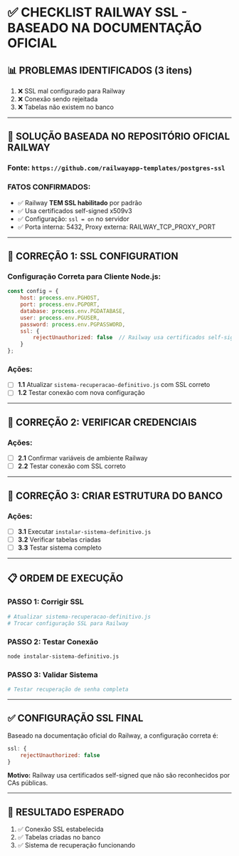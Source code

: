 # ✅ CHECKLIST RAILWAY SSL - BASEADO NA DOCUMENTAÇÃO OFICIAL

## 📊 **PROBLEMAS IDENTIFICADOS (3 itens)**
1. ❌ SSL mal configurado para Railway
2. ❌ Conexão sendo rejeitada  
3. ❌ Tabelas não existem no banco

---

## 🔧 **SOLUÇÃO BASEADA NO REPOSITÓRIO OFICIAL RAILWAY**

### **Fonte:** `https://github.com/railwayapp-templates/postgres-ssl`

### **FATOS CONFIRMADOS:**
- ✅ Railway **TEM SSL habilitado** por padrão
- ✅ Usa certificados self-signed x509v3 
- ✅ Configuração: `ssl = on` no servidor
- ✅ Porta interna: 5432, Proxy externa: RAILWAY_TCP_PROXY_PORT

---

## 🚀 **CORREÇÃO 1: SSL CONFIGURATION**

### **Configuração Correta para Cliente Node.js:**
```javascript
const config = {
    host: process.env.PGHOST,
    port: process.env.PGPORT,
    database: process.env.PGDATABASE,
    user: process.env.PGUSER,
    password: process.env.PGPASSWORD,
    ssl: {
        rejectUnauthorized: false  // Railway usa certificados self-signed
    }
};
```

### **Ações:**
- [ ] **1.1** Atualizar `sistema-recuperacao-definitivo.js` com SSL correto
- [ ] **1.2** Testar conexão com nova configuração

---

## 🚀 **CORREÇÃO 2: VERIFICAR CREDENCIAIS**

### **Ações:**
- [ ] **2.1** Confirmar variáveis de ambiente Railway
- [ ] **2.2** Testar conexão com SSL correto

---

## 🚀 **CORREÇÃO 3: CRIAR ESTRUTURA DO BANCO**

### **Ações:**
- [ ] **3.1** Executar `instalar-sistema-definitivo.js`
- [ ] **3.2** Verificar tabelas criadas
- [ ] **3.3** Testar sistema completo

---

## 📋 **ORDEM DE EXECUÇÃO**

### **PASSO 1: Corrigir SSL**
```bash
# Atualizar sistema-recuperacao-definitivo.js
# Trocar configuração SSL para Railway
```

### **PASSO 2: Testar Conexão**
```bash
node instalar-sistema-definitivo.js
```

### **PASSO 3: Validar Sistema**
```bash
# Testar recuperação de senha completa
```

---

## ✅ **CONFIGURAÇÃO SSL FINAL**

Baseado na documentação oficial do Railway, a configuração correta é:

```javascript
ssl: {
    rejectUnauthorized: false
}
```

**Motivo:** Railway usa certificados self-signed que não são reconhecidos por CAs públicas.

---

## 🎯 **RESULTADO ESPERADO**

1. ✅ Conexão SSL estabelecida
2. ✅ Tabelas criadas no banco
3. ✅ Sistema de recuperação funcionando
